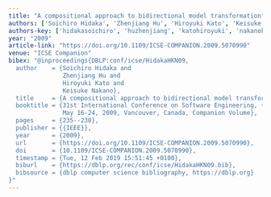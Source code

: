 ```yaml
---
title: "A compositional approach to bidirectional model transformation"
authors: ['Soichiro Hidaka', 'Zhenjiang Hu', 'Hiroyuki Kato', 'Keisuke Nakano']
authors-key: ['hidakasoichiro', 'huzhenjiang', 'katohiroyuki', 'nakanokeisuke']
year: "2009"
article-link: "https://doi.org/10.1109/ICSE-COMPANION.2009.5070990"
venue: "ICSE Companion"
bibex: "@inproceedings{DBLP:conf/icse/HidakaHKN09,
  author    = {Soichiro Hidaka and
               Zhenjiang Hu and
               Hiroyuki Kato and
               Keisuke Nakano},
  title     = {A compositional approach to bidirectional model transformation},
  booktitle = {31st International Conference on Software Engineering, {ICSE} 2009,
               May 16-24, 2009, Vancouver, Canada, Companion Volume},
  pages     = {235--238},
  publisher = {{IEEE}},
  year      = {2009},
  url       = {https://doi.org/10.1109/ICSE-COMPANION.2009.5070990},
  doi       = {10.1109/ICSE-COMPANION.2009.5070990},
  timestamp = {Tue, 12 Feb 2019 15:51:45 +0100},
  biburl    = {https://dblp.org/rec/conf/icse/HidakaHKN09.bib},
  bibsource = {dblp computer science bibliography, https://dblp.org}
}"
---
```


